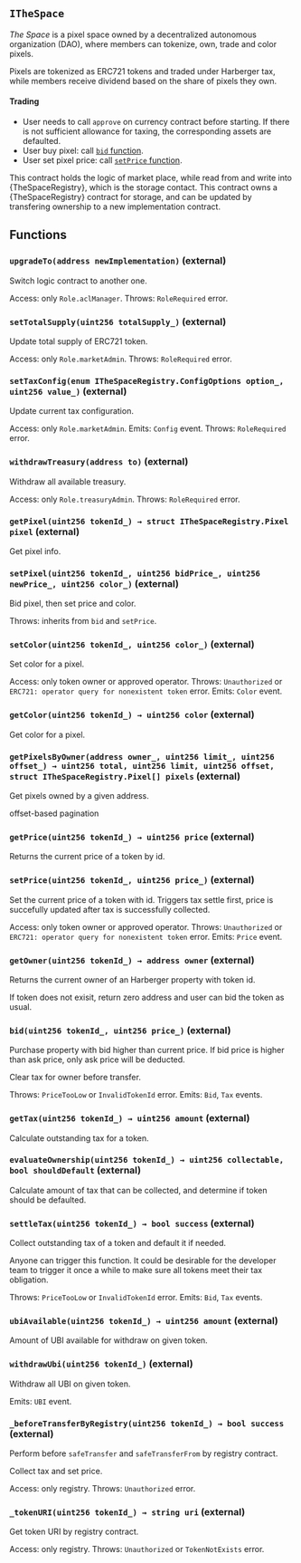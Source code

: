 ## `ITheSpace`

_The Space_ is a pixel space owned by a decentralized autonomous organization (DAO), where members can tokenize, own, trade and color pixels.

Pixels are tokenized as ERC721 tokens and traded under Harberger tax, while members receive dividend based on the share of pixels they own.

#### Trading

- User needs to call `approve` on currency contract before starting. If there is not sufficient allowance for taxing, the corresponding assets are defaulted.
- User buy pixel: call [`bid` function](./ITheSpace.md).
- User set pixel price: call [`setPrice` function](./ITheSpace.md).

This contract holds the logic of market place, while read from and write into {TheSpaceRegistry}, which is the storage contact.
This contract owns a {TheSpaceRegistry} contract for storage, and can be updated by transfering ownership to a new implementation contract.

## Functions

### `upgradeTo(address newImplementation)` (external)

Switch logic contract to another one.

Access: only `Role.aclManager`.
Throws: `RoleRequired` error.

### `setTotalSupply(uint256 totalSupply_)` (external)

Update total supply of ERC721 token.

Access: only `Role.marketAdmin`.
Throws: `RoleRequired` error.

### `setTaxConfig(enum ITheSpaceRegistry.ConfigOptions option_, uint256 value_)` (external)

Update current tax configuration.

Access: only `Role.marketAdmin`.
Emits: `Config` event.
Throws: `RoleRequired` error.

### `withdrawTreasury(address to)` (external)

Withdraw all available treasury.

Access: only `Role.treasuryAdmin`.
Throws: `RoleRequired` error.

### `getPixel(uint256 tokenId_) → struct ITheSpaceRegistry.Pixel pixel` (external)

Get pixel info.

### `setPixel(uint256 tokenId_, uint256 bidPrice_, uint256 newPrice_, uint256 color_)` (external)

Bid pixel, then set price and color.

Throws: inherits from `bid` and `setPrice`.

### `setColor(uint256 tokenId_, uint256 color_)` (external)

Set color for a pixel.

Access: only token owner or approved operator.
Throws: `Unauthorized` or `ERC721: operator query for nonexistent token` error.
Emits: `Color` event.

### `getColor(uint256 tokenId_) → uint256 color` (external)

Get color for a pixel.

### `getPixelsByOwner(address owner_, uint256 limit_, uint256 offset_) → uint256 total, uint256 limit, uint256 offset, struct ITheSpaceRegistry.Pixel[] pixels` (external)

Get pixels owned by a given address.

offset-based pagination

### `getPrice(uint256 tokenId_) → uint256 price` (external)

Returns the current price of a token by id.

### `setPrice(uint256 tokenId_, uint256 price_)` (external)

Set the current price of a token with id. Triggers tax settle first, price is succefully updated after tax is successfully collected.

Access: only token owner or approved operator.
Throws: `Unauthorized` or `ERC721: operator query for nonexistent token` error.
Emits: `Price` event.

### `getOwner(uint256 tokenId_) → address owner` (external)

Returns the current owner of an Harberger property with token id.

If token does not exisit, return zero address and user can bid the token as usual.

### `bid(uint256 tokenId_, uint256 price_)` (external)

Purchase property with bid higher than current price.
If bid price is higher than ask price, only ask price will be deducted.

Clear tax for owner before transfer.

Throws: `PriceTooLow` or `InvalidTokenId` error.
Emits: `Bid`, `Tax` events.

### `getTax(uint256 tokenId_) → uint256 amount` (external)

Calculate outstanding tax for a token.

### `evaluateOwnership(uint256 tokenId_) → uint256 collectable, bool shouldDefault` (external)

Calculate amount of tax that can be collected, and determine if token should be defaulted.

### `settleTax(uint256 tokenId_) → bool success` (external)

Collect outstanding tax of a token and default it if needed.

Anyone can trigger this function. It could be desirable for the developer team to trigger it once a while to make sure all tokens meet their tax obligation.

Throws: `PriceTooLow` or `InvalidTokenId` error.
Emits: `Bid`, `Tax` events.

### `ubiAvailable(uint256 tokenId_) → uint256 amount` (external)

Amount of UBI available for withdraw on given token.

### `withdrawUbi(uint256 tokenId_)` (external)

Withdraw all UBI on given token.

Emits: `UBI` event.

### `_beforeTransferByRegistry(uint256 tokenId_) → bool success` (external)

Perform before `safeTransfer` and `safeTransferFrom` by registry contract.

Collect tax and set price.

Access: only registry.
Throws: `Unauthorized` error.

### `_tokenURI(uint256 tokenId_) → string uri` (external)

Get token URI by registry contract.

Access: only registry.
Throws: `Unauthorized` or `TokenNotExists` error.
